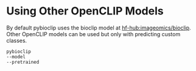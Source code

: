 # Using Other OpenCLIP Models
By default pybioclip uses the bioclip model at [hf-hub:imageomics/bioclip](https://huggingface.co/imageomics/bioclip).
Other OpenCLIP models can be used but only with predicting custom classes.


```
pybioclip
--model
--pretrained 
```
